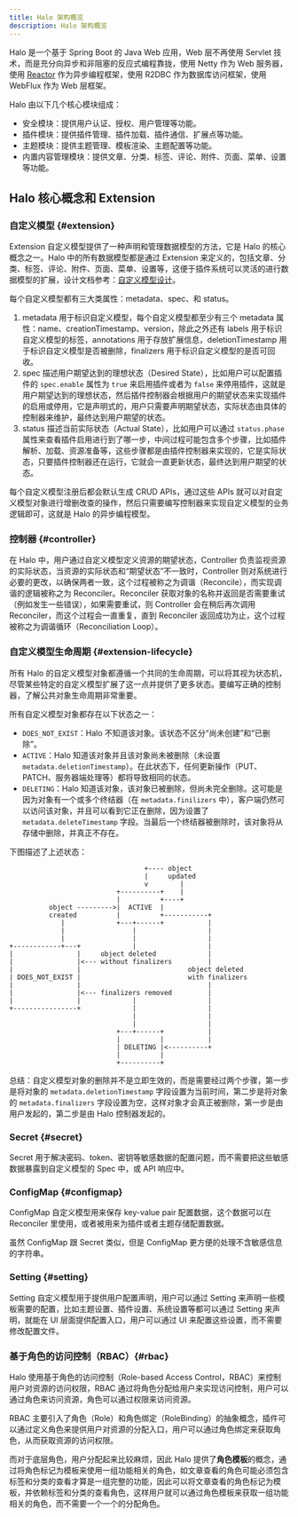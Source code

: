 ```yaml
---
title: Halo 架构概览
description: Halo 架构概览
---
```


Halo 是一个基于 Spring Boot 的 Java Web 应用，Web 层不再使用 Servlet 技术，而是充分向异步和非阻塞的反应式编程靠拢，使用 Netty 作为 Web 服务器，使用 [Reactor](https://projectreactor.io/) 作为异步编程框架，使用 R2DBC 作为数据库访问框架，使用 WebFlux 作为 Web 层框架。

Halo 由以下几个核心模块组成：

- 安全模块：提供用户认证、授权、用户管理等功能。
- 插件模块：提供插件管理、插件加载、插件通信、扩展点等功能。
- 主题模块：提供主题管理、模板渲染、主题配置等功能。
- 内置内容管理模块：提供文章、分类、标签、评论、附件、页面、菜单、设置等功能。

## Halo 核心概念和 Extension

### 自定义模型 {#extension}

Extension 自定义模型提供了一种声明和管理数据模型的方法，它是 Halo 的核心概念之一。Halo 中的所有数据模型都是通过 Extension 来定义的，包括文章、分类、标签、评论、附件、页面、菜单、设置等，这便于插件系统可以灵活的进行数据模型的扩展，设计文档参考：[自定义模型设计](https://github.com/halo-dev/rfcs/tree/main/extension)。

每个自定义模型都有三大类属性：metadata、spec、和 status。

1. metadata 用于标识自定义模型，每个自定义模型都至少有三个 metadata 属性：name、creationTimestamp、version，除此之外还有 labels 用于标识自定义模型的标签，annotations 用于存放扩展信息，deletionTimestamp 用于标识自定义模型是否被删除，finalizers 用于标识自定义模型的是否可回收。
2. spec 描述用户期望达到的理想状态（Desired State），比如用户可以配置插件的 `spec.enable` 属性为 `true` 来启用插件或者为 `false` 来停用插件，这就是用户期望达到的理想状态，然后插件控制器会根据用户的期望状态来实现插件的启用或停用，它是声明式的，用户只需要声明期望状态，实际状态由具体的控制器来维护，最终达到用户期望的状态。
3. status 描述当前实际状态（Actual State），比如用户可以通过 `status.phase` 属性来查看插件启用进行到了哪一步，中间过程可能包含多个步骤，比如插件解析、加载、资源准备等，这些步骤都是由插件控制器来实现的，它是实际状态，只要插件控制器还在运行，它就会一直更新状态，最终达到用户期望的状态。

每个自定义模型注册后都会默认生成 CRUD APIs，通过这些 APIs 就可以对自定义模型对象进行增删改查的操作，然后只需要编写控制器来实现自定义模型的业务逻辑即可，这就是 Halo 的异步编程模型。

### 控制器 {#controller}

在 Halo 中，用户通过自定义模型定义资源的期望状态，Controller 负责监视资源的实际状态，当资源的实际状态和“期望状态”不一致时，Controller 则对系统进行必要的更改，以确保两者一致，这个过程被称之为调谐（Reconcile），而实现调谐的逻辑被称之为 Reconciler。Reconciler 获取对象的名称并返回是否需要重试（例如发生一些错误），如果需要重试，则 Controller 会在稍后再次调用 Reconciler，而这个过程会一直重复，直到 Reconciler 返回成功为止，这个过程被称之为调谐循环（Reconciliation Loop）。

### 自定义模型生命周期 {#extension-lifecycle}

所有 Halo 的自定义模型对象都遵循一个共同的生命周期，可以将其视为状态机，尽管某些特定的自定义模型扩展了这一点并提供了更多状态。要编写正确的控制器，了解公共对象生命周期非常重要。

所有自定义模型对象都存在以下状态之一：

- `DOES_NOT_EXIST`：Halo 不知道该对象。该状态不区分“尚未创建”和“已删除”。
- `ACTIVE`：Halo 知道该对象并且该对象尚未被删除（未设置 `metadata.deletionTimestamp`）。在此状态下，任何更新操作（PUT、PATCH、服务器端处理等）都将导致相同的状态。
- `DELETING`：Halo 知道该对象，该对象已被删除，但尚未完全删除。这可能是因为对象有一个或多个终结器（在 `metadata.finilizers` 中），客户端仍然可以访问该对象，并且可以看到它正在删除，因为设置了 `metadata.deleteTimestamp` 字段。当最后一个终结器被删除时，该对象将从存储中删除，并真正不存在。

下图描述了上述状态：

```text
                                  +---- object
                                  |     updated
                                  v        |
                           +----------+    |
                           |          +----+
          object --------->|  ACTIVE  |
          created          |          +-----------+
             |             +---+------+           |
             |                 |                  |
             |                 |                  |
+------------+---+             |                  |
|                |     object deleted             |
|                |<--- without finalizers         |
|                |                           object deleted
| DOES_NOT_EXIST |                           with finalizers
|                |                                |
|                |<--- finalizers removed         |
|                |             |                  |
+----------------+             |                  |
                               |                  |
                               |                  |
                           +---+------+           |
                           |          |           |
                           | DELETING |<----------+
                           |          |
                           +----------+
```

总结：自定义模型对象的删除并不是立即生效的，而是需要经过两个步骤，第一步是将对象的 `metadata.deletionTimestamp` 字段设置为当前时间，第二步是将对象的 `metadata.finalizers` 字段设置为空，这样对象才会真正被删除，第一步是由用户发起的，第二步是由 Halo 控制器发起的。

### Secret {#secret}

Secret 用于解决密码、token、密钥等敏感数据的配置问题，而不需要把这些敏感数据暴露到自定义模型的 Spec 中，或 API 响应中。

### ConfigMap {#configmap}

ConfigMap 自定义模型用来保存 key-value pair 配置数据，这个数据可以在 Reconciler 里使用，或者被用来为插件或者主题存储配置数据。

虽然 ConfigMap 跟 Secret 类似，但是 ConfigMap 更方便的处理不含敏感信息的字符串。

### Setting {#setting}

Setting 自定义模型用于提供用户配置声明，用户可以通过 Setting 来声明一些模板需要的配置，比如主题设置、插件设置、系统设置等都可以通过 Setting 来声明，就能在 UI 层面提供配置入口，用户可以通过 UI 来配置这些设置，而不需要修改配置文件。

### 基于角色的访问控制（RBAC）{#rbac}

Halo 使用基于角色的访问控制（Role-based Access Control，RBAC）来控制用户对资源的访问权限，RBAC 通过将角色分配给用户来实现访问控制，用户可以通过角色来访问资源，角色可以通过权限来访问资源。

RBAC 主要引入了角色（Role）和角色绑定（RoleBinding）的抽象概念，插件可以通过定义角色来提供用户对资源的分配入口，用户可以通过角色绑定来获取角色，从而获取资源的访问权限。

而对于底层角色，用户分配起来比较麻烦，因此 Halo 提供了**角色模板**的概念，通过将角色标记为模板来使用一组功能相关的角色，如文章查看的角色可能必须包含标签和分类的查看才算是一组完整的功能，因此可以将文章查看的角色标记为模板，并依赖标签和分类的查看角色，这样用户就可以通过角色模板来获取一组功能相关的角色，而不需要一个一个的分配角色。
